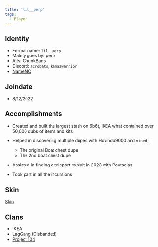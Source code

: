 ```yaml
---
title: 'lil__perp'
tags:
  - Player
---
```


## Identity
* Formal name: `lil__perp`
* Mainly goes by: perp
* Alts: ChunkBans
* Discord: `acrobats`, `kamazwarrior`
* [NameMC](https://namemc.com/profile/lil__perp)

## Joindate
* 8/12/2022

## Accomplishments
- Created and built the largest stash on 6b6t, IKEA what contained over 50,000 dubs of items and kits
- Helped in discovering multiple dupes with Hokindo9000 and `vined_`:
  - The original Boat chest dupe
  - The 2nd boat chest dupe

- Assisted in finding a teleport exploit in 2023 with Poutselas
- Took part in all the incursions

## Skin
[Skin](https://namemc.com/skin/05bed88ae3c0ecd4)

## Clans
- IKEA
- LagGang (Disbanded)
- [Project 104](../Groups/104.md)